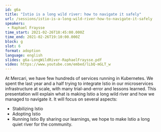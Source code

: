 ```yaml
---
id: g6a
title: "Istio is a long wild river: how to navigate it safely"
url: /sessions/istio-is-a-long-wild-river-how-to-navigate-it-safely
speakers:
 - Raphael Fraysse
time_start: 2021-02-26T18:45:00.000Z
time_end: 2021-02-26T19:10:00.000Z
block: g
slot: 6
format: adoption
language: english
slides: g6a-LongWildRiver-RaphaelFraysse.pdf
video: https://www.youtube.com/embed/lLbQ-mGLT_w
---
```


At Mercari, we have few hundreds of services running in Kubernetes. We spent the last year and a half trying to integrate Istio in our microservices infrastructure at scale, with many trial-and-error and lessons learned.
This presentation will explain what is making Istio a long wild river and how we managed to navigate it.
It will focus on several aspects:
- Stabilizing Istio
- Adopting Istio
- Running Istio
By sharing our learnings, we hope to make Istio a long quiet river for the community.